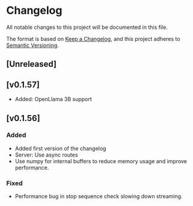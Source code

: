 # Changelog

All notable changes to this project will be documented in this file.

The format is based on [Keep a Changelog](https://keepachangelog.com/en/1.0.0/),
and this project adheres to [Semantic Versioning](https://semver.org/spec/v2.0.0.html).

## [Unreleased]

## [v0.1.57]

- Added: OpenLlama 3B support

## [v0.1.56]

### Added

- Added first version of the changelog
- Server: Use async routes
- Use numpy for internal buffers to reduce memory usage and improve performance.

### Fixed

- Performance bug in stop sequence check slowing down streaming.